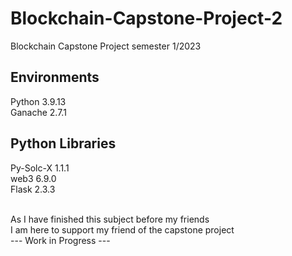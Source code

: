 # Blockchain-Capstone-Project-2
Blockchain Capstone Project semester 1/2023

## Environments
Python 3.9.13 <br>
Ganache 2.7.1 <br>

## Python Libraries
Py-Solc-X 1.1.1 <br>
web3 6.9.0<br>
Flask 2.3.3

<br> As I have finished this subject before my friends
<br> I am here to support my friend of the capstone project
<br> --- Work in Progress ---
